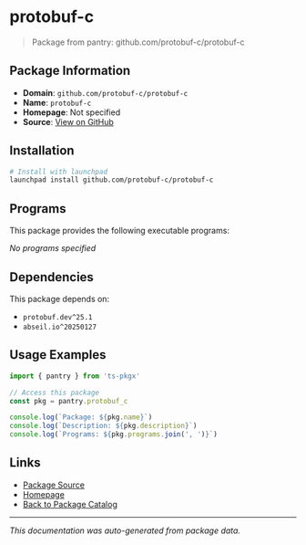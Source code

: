 # protobuf-c

> Package from pantry: github.com/protobuf-c/protobuf-c

## Package Information

- **Domain**: `github.com/protobuf-c/protobuf-c`
- **Name**: `protobuf-c`
- **Homepage**: Not specified
- **Source**: [View on GitHub](https://github.com/pkgxdev/pantry/tree/main/projects/github.com/protobuf-c/protobuf-c/package.yml)

## Installation

```bash
# Install with launchpad
launchpad install github.com/protobuf-c/protobuf-c
```

## Programs

This package provides the following executable programs:

*No programs specified*

## Dependencies

This package depends on:

- `protobuf.dev^25.1`
- `abseil.io^20250127`

## Usage Examples

```typescript
import { pantry } from 'ts-pkgx'

// Access this package
const pkg = pantry.protobuf_c

console.log(`Package: ${pkg.name}`)
console.log(`Description: ${pkg.description}`)
console.log(`Programs: ${pkg.programs.join(', ')}`)
```

## Links

- [Package Source](https://github.com/pkgxdev/pantry/tree/main/projects/github.com/protobuf-c/protobuf-c/package.yml)
- [Homepage](#)
- [Back to Package Catalog](../package-catalog.md)

---

*This documentation was auto-generated from package data.*

